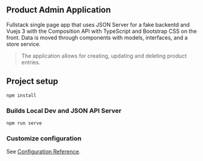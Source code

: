 ## Product Admin Application
Fullstack single page app that uses JSON Server for a fake backentd and Vuejs 3 with the Composition API with TypeScript and Bootstrap CSS on the front. Data is moved through components with models, interfaces, and a store service.

> The application allows for creating, updating and deleting product entries.


## Project setup
```
npm install
```

### Builds Local Dev and JSON API Server
```
npm run serve
```

### Customize configuration
See [Configuration Reference](https://cli.vuejs.org/config/).
